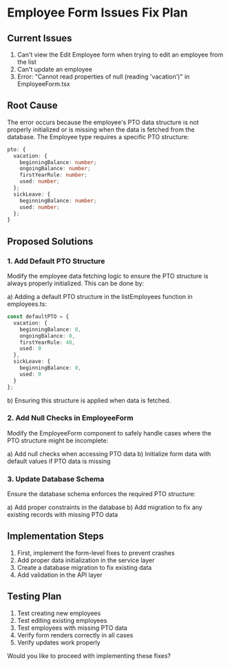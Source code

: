 # Employee Form Issues Fix Plan

## Current Issues
1. Can't view the Edit Employee form when trying to edit an employee from the list
2. Can't update an employee
3. Error: "Cannot read properties of null (reading 'vacation')" in EmployeeForm.tsx

## Root Cause
The error occurs because the employee's PTO data structure is not properly initialized or is missing when the data is fetched from the database. The Employee type requires a specific PTO structure:

```typescript
pto: {
  vacation: {
    beginningBalance: number;
    ongoingBalance: number;
    firstYearRule: number;
    used: number;
  };
  sickLeave: {
    beginningBalance: number;
    used: number;
  };
}
```

## Proposed Solutions

### 1. Add Default PTO Structure
Modify the employee data fetching logic to ensure the PTO structure is always properly initialized. This can be done by:

a) Adding a default PTO structure in the listEmployees function in employees.ts:
```typescript
const defaultPTO = {
  vacation: {
    beginningBalance: 0,
    ongoingBalance: 0,
    firstYearRule: 40,
    used: 0
  },
  sickLeave: {
    beginningBalance: 0,
    used: 0
  }
};
```

b) Ensuring this structure is applied when data is fetched.

### 2. Add Null Checks in EmployeeForm
Modify the EmployeeForm component to safely handle cases where the PTO structure might be incomplete:

a) Add null checks when accessing PTO data
b) Initialize form data with default values if PTO data is missing

### 3. Update Database Schema
Ensure the database schema enforces the required PTO structure:

a) Add proper constraints in the database
b) Add migration to fix any existing records with missing PTO data

## Implementation Steps

1. First, implement the form-level fixes to prevent crashes
2. Add proper data initialization in the service layer
3. Create a database migration to fix existing data
4. Add validation in the API layer

## Testing Plan

1. Test creating new employees
2. Test editing existing employees
3. Test employees with missing PTO data
4. Verify form renders correctly in all cases
5. Verify updates work properly

Would you like to proceed with implementing these fixes?